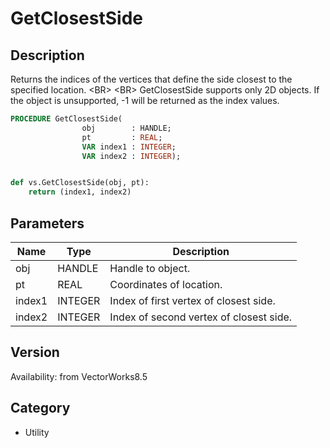 # GetClosestSide

## Description
Returns the indices of the vertices that define the side closest to the specified location.  &lt;BR&gt;
&lt;BR&gt;
GetClosestSide supports only 2D objects.  If the object is unsupported, -1 will be returned as the index values.

```pascal
PROCEDURE GetClosestSide(
				obj        : HANDLE;
				pt         : REAL;
				VAR index1 : INTEGER;
				VAR index2 : INTEGER);
```

```python

def vs.GetClosestSide(obj, pt):
    return (index1, index2)
```

## Parameters
|Name|Type|Description|
|---|---|---|
|obj|HANDLE|Handle to object.|
|pt|REAL|Coordinates of location.|
|index1|INTEGER|Index of first vertex of closest side.|
|index2|INTEGER|Index of second vertex of closest side.|

## Version
Availability: from VectorWorks8.5
## Category
* Utility

